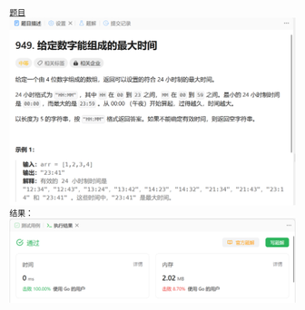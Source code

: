 [题目](https://leetcode.cn/problems/largest-time-for-given-digits/)
![pic](img.png)
结果：
![pic](result.png)